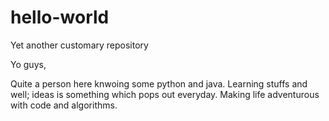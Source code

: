 # hello-world
Yet another customary repository

Yo guys,

Quite a person here knwoing some python and java. Learning stuffs and well;
ideas is something which pops out everyday. Making life adventurous with code 
and algorithms.
